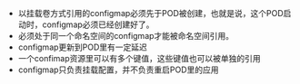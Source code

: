 - 以挂载卷方式引用的configmap必须先于POD被创建，也就是说，这个POD启动时，configmap必须已经创建好了。
- 必须处于同一个命名空间的configmap才能被命名空间引用。
- configmap更新到POD里有一定延迟
- 一个confimap资源里可以有多个键值，这些键值也可以被单独的引用
- configmap只负责挂载配置，并不负责重启POD里的应用

